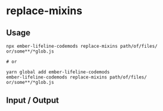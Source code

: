 # replace-mixins


## Usage

```
npx ember-lifeline-codemods replace-mixins path/of/files/ or/some**/*glob.js

# or

yarn global add ember-lifeline-codemods
ember-lifeline-codemods replace-mixins path/of/files/ or/some**/*glob.js
```

## Input / Output

<!--FIXTURES_TOC_START-->
<!--FIXTURES_TOC_END-->

<!--FIXTURES_CONTENT_START-->
<!--FIXTURES_CONTENT_END-->